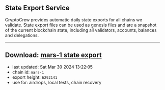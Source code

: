 ## State Export Service
CryptoCrew provides automatic daily state exports for all chains we validate. State export files can be used as genesis files and are a snapshot of the current blockchain state, including all validators, accounts, balances and delegations.

---
**Download: [mars-1 state export](https://dl-eu2.ccvalidators.com/SERVICE/mars/mars-1_export_6292141.json)**
---

- last updated: Sat Mar 30 2024 13:22:05
- chain id: `mars-1`
- export height: `6292141`
- use for: airdrops, local tests, chain recovery
